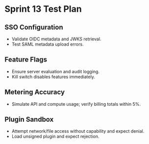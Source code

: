 # Sprint 13 Test Plan

## SSO Configuration
- Validate OIDC metadata and JWKS retrieval.
- Test SAML metadata upload errors.

## Feature Flags
- Ensure server evaluation and audit logging.
- Kill switch disables features immediately.

## Metering Accuracy
- Simulate API and compute usage; verify billing totals within 5%.

## Plugin Sandbox
- Attempt network/file access without capability and expect denial.
- Load unsigned plugin and expect rejection.

